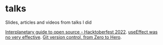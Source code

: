 # talks
Slides, articles and videos from talks I did

[Interplanetary guide to open source - Hacktoberfest 2022](https://404answernotfound.github.io/talks/interplanetary-guide-to-opensource-hacktoberfest-2022/slides/). 
[useEffect was no very effective](https://404answernotfound.github.io/talks/useeffect-was-not-very-effective/slides/). 
[Git version control, from Zero to Hero](https://404answernotfound.github.io/talks/git-version-control-zero-to-hero). 
